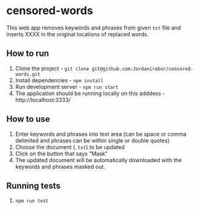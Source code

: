 # censored-words
This web app removes keywords and phrases from given `txt` file and inserts XXXX in the original locations of replaced words.


## How to run

1. Clone the project - `git clone git@github.com:Jordanirabor/censored-words.git`
2. Install dependencies - `npm install`
3. Run development server - `npm run start`
4. The application should be running locally on this adddess - http://localhost:3333/

## How to use

1. Enter keywords and phrases into text area (can be space or comma delimited and phrases can be within single or double quotes)
2. Choose the document (`.txt`) to be updated
3. Click on the button that says "Mask"
4. The updated document will be automatically downloaded with the keywords and phrases masked out.

## Running tests

1. `npm run test`
